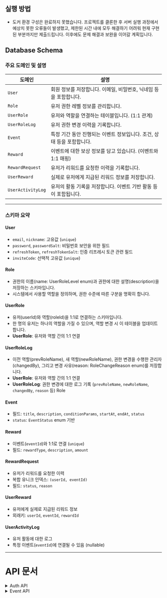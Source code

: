 ## 실행 방법
- 도커 환경 구성은 완료하지 못했습니다. 프로젝트를 클론한 후 서버 실행 과정에서 예상치 못한 오류들이 발생했고, 
  제한된 시간 내에 모두 해결하기 어려워 현재 구현된 부분까지만 제출드립니다. 이후에도 문제 해결과 보완을 이어갈 계획입니다.
##  Database Schema

###  주요 도메인 및 설명

| 도메인            | 설명 |
|------------------|------|
| `User`           | 회원 정보를 저장합니다. 이메일, 비밀번호, 닉네임 등을 포함합니다. |
| `Role`           | 유저 권한 레벨 정보를 관리합니다. |
| `UserRole`       | 유저와 역할을 연결하는 테이블입니다. (1:1 관계) |
| `UserRoleLog`    | 유저 권한 변경 이력을 기록합니다. |
| `Event`          | 특정 기간 동안 진행되는 이벤트 정보입니다. 조건, 상태 등을 포함합니다. |
| `Reward`         | 이벤트에 대한 보상 정보를 담고 있습니다. (이벤트와 1:1 매핑) |
| `RewardRequest`  | 유저가 리워드를 요청한 이력을 기록합니다. |
| `UserReward`     | 실제로 유저에게 지급된 리워드 정보를 저장합니다. |
| `UserActivityLog`| 유저의 활동 기록을 저장합니다. 이벤트 기반 활동 등이 포함됩니다. |

---

###  스키마 요약

####  User
- `email`, `nickname`: 고유값 (`unique`)
- `password`, `passwordSalt`: 비밀번호 보안을 위한 필드
- `refreshToken`, `refreshTokenSalt`: 인증 리프레시 토큰 관련 필드
- `inviteCode`: 선택적 고유값 (`unique`)

####  Role 
- 권한의 이름(name: UserRoleLevel enum)과 권한에 대한 설명(description)을 저장하는 스키마입니다.
- 시스템에서 사용할 역할을 정의하며, 권한 수준에 따른 구분을 명확히 합니다.


####  UserRole 
- 유저(userId)와 역할(roleId)을 1:1로 연결하는 스키마입니다.
- 한 명의 유저는 하나의 역할을 가질 수 있으며, 역할 변경 시 이 테이블을 업데이트합니다.
- **UserRole**: 유저와 역할 간의 1:1 연결

####  UserRoleLog 
- 이전 역할(prevRoleName), 새 역할(newRoleName), 권한 변경을 수행한 관리자(changedBy), 그리고 변경 사유(reason: RoleChangeReason enum)를 저장합니다.
- **UserRole**: 유저와 역할 간의 1:1 연결
- **UserRoleLog**: 권한 변경에 대한 로그 기록 (`prevRoleName`, `newRoleName`, `changedBy`, `reason` 등)
Role

#### Event
- 필드: `title`, `description`, `conditionParams`, `startAt`, `endAt`, `status`
- `status`: `EventStatus` enum 기반

#### Reward
- 이벤트(`eventId`)와 1:1로 연결 (`unique`)
- 필드: `rewardType`, `description`, `amount`

####  RewardRequest
- 유저가 리워드를 요청한 이력
- 복합 유니크 인덱스: `(userId, eventId)`
- 필드: `status`, `reason`

####  UserReward
- 유저에게 실제로 지급된 리워드 정보
- 외래키: `userId`, `eventId`, `rewardId`

####  UserActivityLog
- 유저 활동에 대한 로그
- 특정 이벤트(`eventId`)에 연결될 수 있음 (nullable)

---


# API 문서

<details>
<summary>Auth API</summary>

### 1. 회원가입

- **URL**: `POST /auth/signup`
- **필요 데이터 (Request Body)**:
```json
{
  "email": "string",
  "password": "string",
  "nickname": "string",
  "inviteCode": "string"
}
```
- **리턴값 (Response)**:
```json
{
  "message": "회원가입이 완료되었습니다.",
  "userId": "string"
}
```


---

### 2. 로그인

- **URL**: `POST /auth/signin`
- **필요 데이터 (Request Body)**:
```json
{
  "email": "string",
  "password": "string"
}
```
- **리턴값 (Response)**:
```json
{
  "accessToken": "string",
  "refreshToken": "string"
}
```

---

### 3. 로그아웃

- **URL**: `POST /auth/signout`
- **헤더**:
```
Authorization: Bearer <accessToken>
```
- **리턴값 (Response)**:
```json
{
  "message": "로그아웃이 완료되었습니다."
}
```

---

### 4. 토큰 재발급

- **URL**: `POST /auth/refresh`
- **헤더**:
```
Authorization: Bearer <refreshToken>
```
- **리턴값 (Response)**:
```json
{
  "accessToken": "string"
}
```

---

## Roles API

### 5. 역할 초기화
- **URL**: `POST /roles/init`

- **리턴값 (Response)**:
```json
{
  "message": "역할이 초기화되었습니다."
}
```

---

### 6. 역할 변경

- **URL**: `PATCH /roles/manage`
- **헤더**:
```
Authorization: Bearer <accessToken>
```
- **필요 데이터 (Request Body)**:
```json
{
  "userId": "string",
  "newRoleName": "string",
  "reason": "string"
}
```
- **리턴값 (Response)**:
```json
{
  "message": "역할이 성공적으로 변경되었습니다.",
}
```

---

### 7. 역할별 사용자 목록 조회

- **URL**: `GET /roles/users`
- **헤더**:
```
Authorization: Bearer <accessToken>
```
- **쿼리 파라미터 (Query)**:
  - `role` (string, 필수)
  - `pageParam` (string, 선택)
- **리턴값 (Response)**:
```json
{
  "users": [
    {
      "userId": "string",
      "email": "string",
      "nickname": "string",
      "role": "string",
      "isMe": "boolean",
    }
  ],
  "nextPageParam": "string"
}
```

---

### 8. 역할 변경 로그 조회

- **URL**: `GET /roles/logs`
- **헤더**:
```
Authorization: Bearer <accessToken>
```
- **쿼리 파라미터 (Query)**:
  - `from` (YYYY-MM-DD, 선택)
  - `to` (YYYY-MM-DD, 선택)
  - `pageParam` (string, 선택)
- **리턴값 (Response)**:
```json
{
  "logs": [
    {
      "timestamp": "string",
      "userId": "string",
      "oldRole": "string",
      "newRole": "string",
      "changedBy": "string",
      "reason": "string"
    }
  ],
  "nextPageParam": "string"
}
```

---

### 9. 유저 정보 조회

- **URL**: `GET /users/:email`

- **리턴값 (Response)**:
```json
{
    "id": "string",
    "email": "string",
    "nickname": "string",
    "inviteCode": "string",
}
```

</details>
<details>
<summary>Event API</summary>


### 1. 이벤트 생성 (POST `/events`)

- **헤더**:
```
Authorization: Bearer <accessToken>
```
* **바디 (JSON)**

```json
    {
        "title": "string",
        "description": "string",
        "conditionParams": { "type": "EventConditionType", "days": "number" },
        "startAt": "Date",
        "endAt": "Date"
    }
```
- **리턴값 (Response)**:
```json
{
  "message": "이벤트 등록 완료",
}
```
---

### 2. 이벤트 수정 (PUT `/events/:eventId`)

- **헤더**:
```
Authorization: Bearer <accessToken>
```
* **바디 (JSON)**

```javascript
{
    title?: string,
    description?: string,
    startAt?: string,
    endAt?: string,
    status?: EventStatus,
    conditionParams?: ConditionParamsDto,
}
```
- **리턴값 (Response)**:
```json
{
  "message": "이벤트가 성공적으로 수정되었습니다",
}
```

---
### 3. 이벤트 조회 (GET `/events`)

- **헤더**:
```
Authorization: Bearer <accessToken>
```
- **쿼리 파라미터 (Query)**:
  - `pageParam` (number)
- **리턴값 (Response)**:
```javascript
{
    items: IResEvent[] = {
        id: string;
        title: string;
        description: string;
        status: EventStatus;
    };
    nextPage?: number;
}
```
---

### 4. 이벤트 상세조회 (GET `/events/:eventId`)

- **헤더**:
```
Authorization: Bearer <accessToken>
```
- **쿼리 파라미터 (Query)**:
  - `eventId` (string)
- **리턴값 (Response)**:
```javascript
{
    id: string;
    title: string;
    description: string;
    conditionParams: {
        type: EventConditionType;
        days: number;
    };
    startAt: Date;
    endAt: Date;
    status: EventStatus;
}
```
---
### 5. 보상 추가 (POST `/rewards`)

- **헤더**:
```
Authorization: Bearer <accessToken>
```
- **Boby**:
```javascript
    CreateRewardDto {
        eventId: string;
        rewardType: RewardType;
        description?: string;
        amount: number;
    }
```
  
- **리턴값 (Response)**:
```javascript
{ message: '이벤트 보상 등록 완료' }
```
---
### 6. 보상 조회 (POST `/rewards`)

- **쿼리 파라미터 (Query)**:
  - `pageParam` (number)
- **리턴값 (Response)**:
```javascript
IResRewardList {
    items: IResReward[] = {
        id: string;
        rewardType: RewardType;
        description: string;
        amount: number;
        event: {
            id: string;
            title: string;
            status: EventStatus;
        };
        createdAt: Date;
        updatedAt: Date;
    };
    nextPage?: number;
}

```
---
### 7. 보상 수정 (PATCH `/rewards/update`)

* **헤더**
```
  * Authorization: Bearer 토큰 (JWT)
```
* **바디 (JSON)**

```javascript
{
    rewardId: string;
    rewardType?: RewardType;
    description?: string;
    amount?: number;
}
```
- **리턴값 (Response)**:
```javascript
{ message: '보상이 성공적으로 수정되었습니다.' }
```

---
### 8. 나의 보상 요청 내역조회 (GET `/rrewards/requests/me`)

* **헤더**
```
  * Authorization: Bearer 토큰 (JWT)
```
- **쿼리 파라미터 (Query)**:
  - `pageParam` (number)
```javascript

- **리턴값 (Response)**:
IResRewardRequestList {
    items: IResRewardRequest[] = {
           
        requestId: string;
        event: {
            eventId: string;
            title: string;
            status: EventStatus;
            description: string;
        };
        reason: RewardRequestReason;
        status: RewardRequestStatus;
    };
    nextPage?: number;
}
```
---
### 9. 보상 요청 내역조회 (GET `/rrewards/requests`)

* **헤더**
```
  * Authorization: Bearer 토큰 (JWT)
```
- **쿼리 파라미터 (Query)**:
    - 'pageParam': number,
    - 'satus?': RewardRequestStatus,
    - 'conditionType?': EventConditionType,
```javascript

- **리턴값 (Response)**:
IRewardRequestItemList {
    items: IRewardRequestItem[] = {
        {
            _id: string;
            userId: string;
            status: RewardRequestStatus;
            reason: RewardRequestReason;
            createdAt: string;
            event: {
                _id: string;
                title: string;
                conditionParams: {
                    type: EventConditionType;
                    days: number;
                };
            };
            user: {
                nickname: string;
            };
        }
    };
    nextPage?: number;
}
```
---

### 10. 보상 요청 (POST `/rrewards/requests/claim`)

* **헤더**
```
  * Authorization: Bearer 토큰 (JWT)
```
- **Body**:
```

RewardClaimDto {
    userId: string;
    eventId: string;
    status?: RewardRequestStatus;
    reason?: RewardRequestReason;
}
```

 **리턴값 (Response)**:
 ```
 {
    message: '요청이 성공적으로 등록되었습니다.' 
 }
```

</details>
